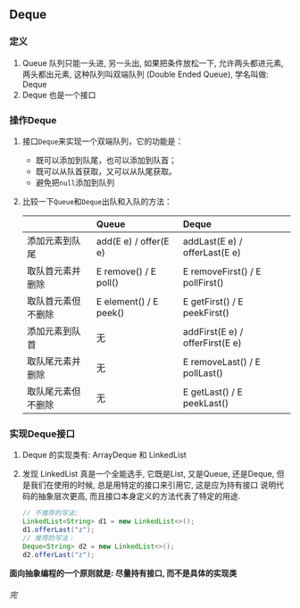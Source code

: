 ## Deque

### 定义

1. Queue 队列只能一头进, 另一头出, 如果把条件放松一下, 允许两头都进元素, 两头都出元素, 这种队列叫双端队列 (Double Ended Queue), 学名叫做: Deque
2. Deque 也是一个接口



### 操作Deque

1. 接口`Deque`来实现一个双端队列，它的功能是：

   - 既可以添加到队尾，也可以添加到队首；
   - 既可以从队首获取，又可以从队尾获取。
   - 避免把`null`添加到队列

2. 比较一下`Queue`和`Deque`出队和入队的方法：

   |                    | Queue                  | Deque                           |
   | :----------------- | :--------------------- | :------------------------------ |
   | 添加元素到队尾     | add(E e) / offer(E e)  | addLast(E e) / offerLast(E e)   |
   | 取队首元素并删除   | E remove() / E poll()  | E removeFirst() / E pollFirst() |
   | 取队首元素但不删除 | E element() / E peek() | E getFirst() / E peekFirst()    |
   | 添加元素到队首     | 无                     | addFirst(E e) / offerFirst(E e) |
   | 取队尾元素并删除   | 无                     | E removeLast() / E pollLast()   |
   | 取队尾元素但不删除 | 无                     | E getLast() / E peekLast()      |



### 实现Deque接口

1. Deque 的实现类有: ArrayDeque 和 LinkedList

2. 发现 LinkedList 真是一个全能选手, 它既是List, 又是Queue, 还是Deque, 但是我们在使用的时候, 总是用特定的接口来引用它, 这是应为持有接口 说明代码的抽象层次更高, 而且接口本身定义的方法代表了特定的用途.

   ```java
   // 不推荐的写法:
   LinkedList<String> d1 = new LinkedList<>();
   d1.offerLast("z");
   // 推荐的写法：
   Deque<String> d2 = new LinkedList<>();
   d2.offerLast("z");
   ```

**面向抽象编程的一个原则就是: 尽量持有接口, 而不是具体的实现类**





###### 完